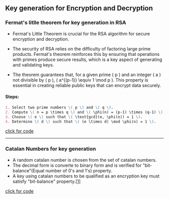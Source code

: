 ## Key generation for Encryption and Decryption

### Fermat's litlle theorem for key generation in RSA

- Fermat's Little Theorem is crucial for the RSA algorithm for secure encryption and decryption.

- The security of RSA relies on the difficulty of factoring large prime products. Fermat's theorem reinforces this by ensuring that operations with primes produce secure results, which is a key aspect of generating and validating keys.

- The theorem guarantees that, for a given prime \( p \) and an integer \( a \) not divisible by \( p \), \( a^{(p-1)} \equiv 1 \mod p \). This property is essential in creating reliable public keys that can encrypt data securely.

#### Steps:

```markdown
1. Select two prime numbers \( p \) and \( q \).
2. Compute \( n = p \times q \) and \( \phi(n) = (p-1) \times (q-1) \).
3. Choose \( e \) such that \( \text{gcd}(e, \phi(n)) = 1 \).
4. Determine \( d \) such that \( (e \times d) \mod \phi(n) = 1 \).
```

[click for code](../codes/fermat.md)

---

### Catalan Numbers for key generation

- A random catalan number is chosen from the set of catalan numbers.
- The decimal form is converte to binary form and is verified for "bit-balance"(Equal number of 0's and 1's) property.
- A key using catalan numbers to be qualified as an encryption key must satisfy "bit-balance" property.[[1]](../README.md#refrences)

[click for code](../codes/catalan.md)
